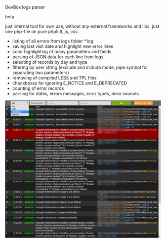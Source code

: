 DevBox logs parser

beta

just internal tool for own use, without any external frameworks and libs. 
just one php-file on pure php5.6, js, css.

- listing of all errors from logs folder *.log
- saving last visit date and highlight new error lines
- color highlighting of many parameters and fields
- parsing of JSON data for each line from logs
- selecting of records by day and type
- filtering by user string (exclude and include mode, pipe symbol for separating two parameters)
- removing of compiled LESS and TPL files
- checkboxes for ignoring E_NOTICE and E_DEPRECATED
- counting of error records
- parsing for dates, errors messages, error types, error sources

<img src="https://raw.githubusercontent.com/volkoleg/log/6552c21b65ba4e61adb13df08689d374017bf950/screenshot.png">
